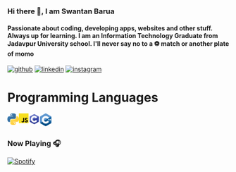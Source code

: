 <!-- # Swantan Barua 😎

_Passionate about coding, developing apps, websites and other stuff. Always up for learning.
I am an **Information Technology** Graduate from **Jadavpur University** 🏫. I'll never say no to a ⚽ match or another plate of momo_

# Socials

<a href="https://www.linkedin.com/in/swantan-barua-b77a83192/" target="_blank"><img align="left" alt="Swantan Barua | LinkedIn" width="22px" src="/logos/linkedin.png">

<a href="https://www.instagram.com/swantman7/" target="_blank"><img align="left" alt="Swantan Barua | Instagram" width="22px" src="/logos/instagram.png">
  
<a href="mailto:work.swantan@gmail.com" target="_blank"><img align="left" alt="Swantan Barua | Gmail" width="22px" src="/logos/gmail.png"><br>
 
# Programming Languages
  
  <a href="https://docs.python.org/3/" target="_blank"><img align="left" alt="Python" width="22px" src="/logos/python.jpg"></a>
  <a href="https://developer.mozilla.org/en-US/docs/Web/JavaScript" target="_blank"><img align="left" alt="JavaScript" width="22px" src="/logos/js.png"></a>                         <a href="https://devdocs.io/c/" target="_blank"><img align="left" alt="C" width="22px" src="/logos/c.png"></a>
 -->
 
 ### Hi there 👋, I am Swantan Barua
#### Passionate about coding, developing apps, websites and other stuff. Always up for learning. I am an Information Technology Graduate from Jadavpur University school. I'll never say no to a ⚽ match or another plate of momo



[<img src='https://cdn.jsdelivr.net/npm/simple-icons@3.0.1/icons/github.svg' alt='github' height='40'>](https://github.com/https://github.com/SwantanBarua)  [<img src='https://cdn.jsdelivr.net/npm/simple-icons@3.0.1/icons/linkedin.svg' alt='linkedin' height='40'>](https://www.linkedin.com/in/https://www.linkedin.com/in/swantan-barua-b77a83192//)  [<img src='https://cdn.jsdelivr.net/npm/simple-icons@3.0.1/icons/instagram.svg' alt='instagram' height='40'>](https://www.instagram.com/https://www.instagram.com/swantman7//)  

<a href="https://www.instagram.com/swantman7/"><i class="fab fa-instagram"></i></a>
# Programming Languages

  <a href="https://www.python.org" target="_blank"> <img align="left" alt="Python" width="26px" src="https://github.com/Aakarsh-B/trying-repos/blob/master/python-5.svg?raw=true"/> </a>
  <a href="https://developer.mozilla.org/en-US/docs/Web/JavaScript" target="_blank"><img align="left" alt="JavaScript" width="22px" src="/logos/js.png"></a>
  <a href="https://www.cprogramming.com/" target="_blank"> <img align="left" alt="C" width="26px" src="https://github.com/Aakarsh-B/trying-repos/blob/master/c-programming.png"/> </a>
  <a href="https://www.w3schools.com/cpp/" target="_blank"> <img align="left" alt="C++" width="26px" src="https://github.com/Aakarsh-B/trying-repos/blob/master/c++.png"/> </a>
  <br><br>
  
### Now Playing 🎧

[![Spotify](https://github-readme-remake.vercel.app/api/spotify)](https://open.spotify.com/playlist/7KRT83V16VAnYxxIRw7Cbo)
<br/>

